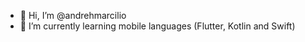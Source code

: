 - 👋 Hi, I’m @andrehmarcilio
- 🌱 I’m currently learning mobile languages (Flutter, Kotlin and Swift)
